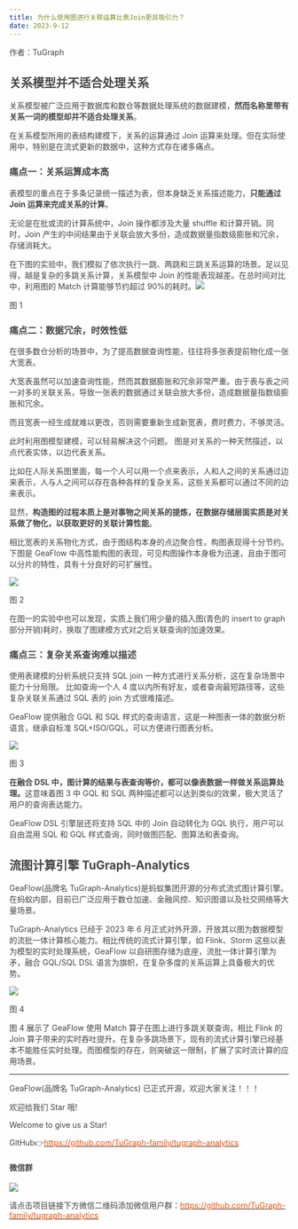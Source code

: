 ```yaml
---
title: 为什么使用图进行关联运算比表Join更具吸引力？
date: 2023-9-12
---
```


<font style="color:rgb(69, 69, 69);">作者：TuGraph</font>

## <font style="color:rgb(69, 69, 69);">关系模型并不适合处理关系</font>

<font style="color:rgb(69, 69, 69);">关系模型被广泛应用于数据库和数仓等数据处理系统的数据建模，</font>**<font style="color:rgb(69, 69, 69);">然而名称里带有关系一词的模型却并不适合处理关系</font>**<font style="color:rgb(69, 69, 69);">。</font>

<!-- truncate -->

<font style="color:rgb(69, 69, 69);">在关系模型所用的表结构建模下，关系的运算通过 Join 运算来处理。但在实际使用中，特别是在流式更新的数据中，这种方式存在诸多痛点。</font>

### <font style="color:rgb(69, 69, 69);">痛点一：关系运算成本高</font>

<font style="color:rgb(69, 69, 69);">表模型的重点在于多条记录统一描述为表，但本身缺乏关系描述能力，</font>**<font style="color:rgb(69, 69, 69);">只能通过 Join 运算来完成关系的计算</font>**<font style="color:rgb(69, 69, 69);">。</font>

<font style="color:rgb(69, 69, 69);">无论是在批或流的计算系统中，Join 操作都涉及大量 shuffle 和计算开销。同时，Join 产生的中间结果由于关联会放大多份，造成数据量指数级膨胀和冗余，存储消耗大。</font>

<font style="color:rgb(69, 69, 69);">在下图的实验中，我们模拟了依次执行一跳、两跳和三跳关系运算的场景。足以见得，越是复杂的多跳关系计算，关系模型中 Join 的性能表现越差。在总时间对比中，利用图的 Match 计算能够节约超过 90%的耗时。</font>![](/graph/1755591238942-9738b84e-e9cb-42a2-910e-e565d3f71a42.png)

<font style="color:rgb(69, 69, 69);">图 1</font>

### <font style="color:rgb(69, 69, 69);">痛点二：数据冗余，时效性低</font>

<font style="color:rgb(69, 69, 69);">在很多数仓分析的场景中，为了提高数据查询性能，往往将多张表提前物化成一张大宽表。</font>

<font style="color:rgb(69, 69, 69);">大宽表虽然可以加速查询性能，然而其数据膨胀和冗余非常严重。由于表与表之间一对多的关联关系，导致一张表的数据通过关联会放大多份，造成数据量指数级膨胀和冗余。</font>

<font style="color:rgb(69, 69, 69);">而且宽表一经生成就难以更改，否则需要重新生成新宽表，费时费力，不够灵活。</font>

<font style="color:rgb(69, 69, 69);">此时利用图模型建模，可以轻易解决这个问题。 图是对关系的一种天然描述，以点代表实体，以边代表关系。</font>

<font style="color:rgb(69, 69, 69);">比如在人际关系图里面，每一个人可以用一个点来表示，人和人之间的关系通过边来表示，人与人之间可以存在各种各样的复杂关系，这些关系都可以通过不同的边来表示。</font>

<font style="color:rgb(69, 69, 69);">显然，</font>**<font style="color:rgb(69, 69, 69);">构造图的过程本质上是对事物之间关系的提炼，在数据存储层面实质是对关系做了物化，以获取更好的关联计算性能</font>**<font style="color:rgb(69, 69, 69);">。</font>

<font style="color:rgb(69, 69, 69);">相比宽表的关系物化方式，由于图结构本身的点边聚合性，构图表现得十分节约。 下图是 GeaFlow 中高性能构图的表现，可见构图操作本身极为迅速，且由于图可以分片的特性，具有十分良好的可扩展性。</font>

![](/graph/1755591243591-d5d1060e-5412-45b9-9fed-852bea2d9583.png)

<font style="color:rgb(69, 69, 69);">图 2</font>

<font style="color:rgb(69, 69, 69);">在图一的实验中也可以发现，实质上我们用少量的插入图(青色的 insert to graph 部分开销)耗时，换取了图建模方式对之后关联查询的加速效果。</font>

### <font style="color:rgb(69, 69, 69);">痛点三：复杂关系查询难以描述</font>

<font style="color:rgb(69, 69, 69);">使用表建模的分析系统只支持 SQL join 一种方式进行关系分析，这在复杂场景中能力十分局限。 比如查询一个人 4 度以内所有好友，或者查询最短路径等，这些复杂关联关系通过 SQL 表的 join 方式很难描述。</font>

<font style="color:rgb(69, 69, 69);">GeaFlow 提供融合 GQL 和 SQL 样式的查询语言，这是一种图表一体的数据分析语言，继承自标准 SQL+ISO/GQL，可以方便进行图表分析。</font>

![](/graph/1755591239008-8bb90521-3739-468a-9810-620c3aa45406.png)

<font style="color:rgb(69, 69, 69);">图 3</font>

**<font style="color:rgb(69, 69, 69);">在融合 DSL 中，图计算的结果与表查询等价，都可以像表数据一样做关系运算处理。</font>**<font style="color:rgb(69, 69, 69);">这意味着图 3 中 GQL 和 SQL 两种描述都可以达到类似的效果，极大灵活了用户的查询表达能力。</font>

<font style="color:rgb(69, 69, 69);">GeaFlow DSL 引擎层还将支持 SQL 中的 Join 自动转化为 GQL 执行，用户可以自由混用 SQL 和 GQL 样式查询，同时做图匹配、图算法和表查询。</font>

## <font style="color:rgb(69, 69, 69);">流图计算引擎 TuGraph-Analytics</font>

<font style="color:rgb(69, 69, 69);">GeaFlow(品牌名 TuGraph-Analytics)是蚂蚁集团开源的分布式流式图计算引擎。在蚂蚁内部，目前已广泛应用于数仓加速、金融风控、知识图谱以及社交网络等大量场景。</font>

<font style="color:rgb(69, 69, 69);">TuGraph-Analytics 已经于 2023 年 6 月正式对外开源，开放其以图为数据模型的流批一体计算核心能力。相比传统的流式计算引擎，如 Flink、Storm 这些以表为模型的实时处理系统，GeaFlow 以自研图存储为底座，流批一体计算引擎为矛，融合 GQL/SQL DSL 语言为旗帜，在复杂多度的关系运算上具备极大的优势。</font>

![](/graph/1755591249760-e960773a-5d16-45b0-9fc3-ca04104f6a91.png)

<font style="color:rgb(69, 69, 69);">图 4</font>

<font style="color:rgb(69, 69, 69);">图 4 展示了 GeaFlow 使用 Match 算子在图上进行多跳关联查询，相比 Flink 的 Join 算子带来的实时吞吐提升。在复杂多跳场景下，现有的流式计算引擎已经基本不能胜任实时处理。而图模型的存在，则突破这一限制，扩展了实时流计算的应用场景。</font>

---

<font style="color:rgb(69, 69, 69);">GeaFlow(品牌名 TuGraph-Analytics) 已正式开源，欢迎大家关注！！！</font>

<font style="color:rgb(69, 69, 69);">欢迎给我们 Star 哦!</font>

<font style="color:rgb(69, 69, 69);">Welcome to give us a Star!</font>

<font style="color:rgb(69, 69, 69);">GitHub</font><font style="color:rgb(69, 69, 69);">👉</font>[<font style="color:rgb(255, 81, 0);">https://github.com/TuGraph-family/tugraph-analytics</font>](https://github.com/TuGraph-family/tugraph-analytics)

#### <font style="color:rgb(69, 69, 69);">微信群</font>

![](/graph/1755591238998-b2397697-d50d-4696-9b68-ec6074f1dc77.png)

<font style="color:rgb(69, 69, 69);">请点击项目链接下方微信二维码添加微信用户群：</font>[<font style="color:rgb(255, 81, 0);">https://github.com/TuGraph-family/tugraph-analytics</font>](https://github.com/TuGraph-family/tugraph-analytics)
